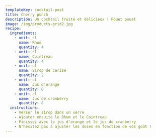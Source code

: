 ```yaml
---
templateKey: cocktail-post
title: Cherry punch
description: Un cocktail fruité et délicieux ! Pouet pouet
image: /img/products-grid2.jpg
recipe:
  ingredients:
    - unit: cl
      name: Rhum
      quantity: 4
    - unit: cl
      name: Cointreau
      quantity: 4
    - unit: cl
      name: Sirop de cerise
      quantity: 2
    - unit: cl
      name: Jus d'orange
      quantity: 8
    - unit: cl
      name: Jus de cranberry
      quantity: 8
  instructions:
    - Verser le sirop dans un verre
    - Ajouter ensuite le Rhum et le Cointreau
    - Finissez avec le jus d'orange et le jus de cranberry
    - N'hésitez pas à ajuster les doses en fonction de vos goût !
---
```

